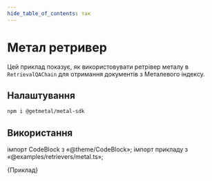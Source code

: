 ```yaml
---
hide_table_of_contents: так
---
```


# Метал ретривер

Цей приклад показує, як використовувати ретрівер металу в `RetrievalQAChain` для отримання документів з Металевого індексу.

## Налаштування


```bash npm2yarn
npm i @getmetal/metal-sdk
```

## Використання

імпорт CodeBlock з «@theme/CodeBlock»; імпорт прикладу з «@examples/retrievers/metal.ts»;

<CodeBlock language="typescript">{Приклад}</CodeBlock>

